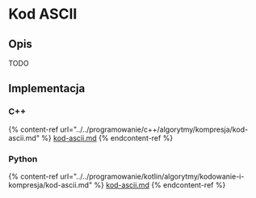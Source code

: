 # Kod ASCII

## Opis

TODO

## Implementacja

### C++

{% content-ref url="../../programowanie/c++/algorytmy/kompresja/kod-ascii.md" %}
[kod-ascii.md](../../programowanie/c++/algorytmy/kompresja/kod-ascii.md)
{% endcontent-ref %}

### Python

{% content-ref url="../../programowanie/kotlin/algorytmy/kodowanie-i-kompresja/kod-ascii.md" %}
[kod-ascii.md](../../programowanie/kotlin/algorytmy/kodowanie-i-kompresja/kod-ascii.md)
{% endcontent-ref %}
